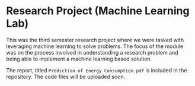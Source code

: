 # Research Project (Machine Learning Lab)

This was the third semester research project where we were tasked with leveraging machine learning to solve problems. The focus of the module was on the process involved in understanding a research problem and being able to implement a machine learning based solution.

The report, titled `Prediction of Energy Consumption.pdf` is included in the repository. The code files will be uploaded soon.
